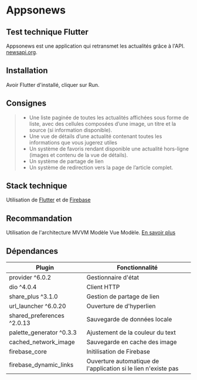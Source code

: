 # Appsonews
## Test technique Flutter

Appsonews est une application qui retransmet les actualités grâce à l'API. [newsapi.org](https://newsapi.org/).

## Installation
Avoir Flutter d'installé, cliquer sur Run.

## Consignes
> - Une liste paginée de toutes les actualités affichées sous forme de liste,
    avec des cellules composées d’une image, un titre et la source (si information
    disponible).
> - Une vue de détails d’une actualité contenant toutes les informations que vous jugerez
    utiles
> - Un système de favoris rendant disponible une actualité hors-ligne (images et contenu de
    la vue de détails).
> - Un système de partage de lien
> - Un système de redirection vers la page de l’article complet.

## Stack technique
Utilisation de [Flutter](https://flutter.dev/) et de [Firebase](https://firebase.google.com/)

## Recommandation
Utilisation de l'architecture MVVM Modèle Vue Modèle.
[En savoir plus](https://medium.com/flutterworld/flutter-mvvm-architecture-f8bed2521958)


## Dépendances

| Plugin | Fonctionnalité |
| ------ | ------ |
| provider ^6.0.2| Gestionnaire d'état |
| dio ^4.0.4 | Client HTTP |
| share_plus ^3.1.0| Gestion de partage de lien |
| url_launcher ^6.0.20| Ouverture de d'hyperlien |
| shared_preferences  ^2.0.13| Sauvegarde de données locale |
| palette_generator ^0.3.3 | Ajustement de la couleur du text |
| cached_network_image  | Sauvegarde en cache des image |
| firebase_core  | Initilisation de Firebase |
| firebase_dynamic_links  | Ouverture automatique de l'application si le lien n'existe pas |
